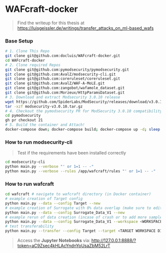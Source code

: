 # WAFcraft-docker

> Find the writeup for this thesis at https://luisgeissler.de/writings/transfer_attacks_on_ml-based_wafs

### Base Setup
```bash
# 1. Clone This Repo
git clone git@github.com:docluis/WAFcraft-docker.git
cd WAFcraft-docker
# 2. Clone required Repos
git clone git@github.com:pymodsecurity/pymodsecurity.git
git clone git@github.com:AvalZ/modsecurity-cli.git
git clone git@github.com:coreruleset/coreruleset.git
git clone git@github.com:AvalZ/WAF-A-MoLE.git
git clone git@github.com:zangobot/wafamole_dataset.git
git clone git@github.com:Morzeux/HttpParamsDataset.git
# 3. Download and extract Modsecurity 3.0.10 release
wget https://github.com/SpiderLabs/ModSecurity/releases/download/v3.0.10/modsecurity-v3.0.10.tar.gz
tar -xzf modsecurity-v3.0.10.tar.gz
# 4. Checkout the pymodsecurity PR for ModSecurity 3.0.10 compatibility
cd pymodsecurity
gh pr checkout 21
# 5. Build the container and Attach!
docker-compose down; docker-compose build; docker-compose up -d; sleep 1; docker-compose exec wafcraft bash
```
### How to run modsecurity-cli
> Test if the requirements have been installed correctly
```bash
cd modsecurity-cli
python main.py --verbose "' or 1=1 -- -"
python main.py --verbose --rules /app/wafcraft/rules "' or 1=1 -- -"
```

### How to run wafcraft
```bash
cd wafcraft # navigate to wafcraft directory (in Docker container)
# example creation of Target config 
python main.py --data --config Target --new
# example creation of Surrogate with 0% data overlap (make sure to edit the OVERLAP_SETTINGS in wafcraft/config.py to have the right path)
python main.py --data --config Surrogate_Data_V1 --new
# example rerun of data creation (incase of crash or to add more samples)
python main.py --data --config Surrogate_Data_V1 --workspace <WORKSPACE DIR>
# test transferability
python main.py --transfer --config Target --target <TARGET WORKSPACE DIR> --surrogate <SURROGATE WORKSPACE DIR>
```
> Access the **Jupyter Notebooks** via: http://127.0.0.1:8888/?token=aC9Zsec4kHLAcYndnYoUsaZbM52LrT
